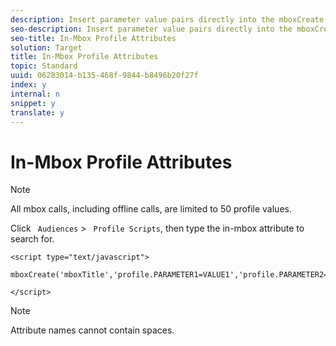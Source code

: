 ```yaml
---
description: Insert parameter value pairs directly into the mboxCreate function. In-mbox attributes have the profile tag inserted before the attribute names.
seo-description: Insert parameter value pairs directly into the mboxCreate function. In-mbox attributes have the profile tag inserted before the attribute names.
seo-title: In-Mbox Profile Attributes
solution: Target
title: In-Mbox Profile Attributes
topic: Standard
uuid: 06283014-b135-468f-9844-b8496b20f27f
index: y
internal: n
snippet: y
translate: y
---
```


# In-Mbox Profile Attributes


>[!NOTE]
>
>All mbox calls, including offline calls, are limited to 50 profile values.



Click ` Audiences` > ` Profile Scripts`, then type the in-mbox attribute to search for. 


```
<script type="text/javascript"> 
 
mboxCreate('mboxTitle','profile.PARAMETER1=VALUE1','profile.PARAMETER2=VALUE2','profile.PARAMETER3=VALUE3'); 
 
</script>
```



>[!NOTE]
>
>Attribute names cannot contain spaces.


